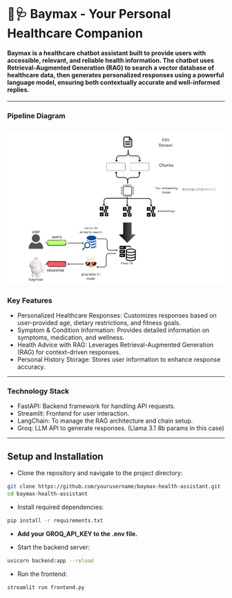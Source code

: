 # 🤖🩺 Baymax - Your Personal Healthcare Companion

#### Baymax is a healthcare chatbot assistant built to provide users with accessible, relevant, and reliable health information. The chatbot uses Retrieval-Augmented Generation (RAG) to search a vector database of healthcare data, then generates personalized responses using a powerful language model, ensuring both contextually accurate and well-informed replies.
---------------------------------------------------------------------------------------------------------
### Pipeline Diagram
![RAG Pipeline Diagram](RAG_pipeline.png)
---------------------------------------------------------------------------------------------------------

### Key Features
- Personalized Healthcare Responses: Customizes responses based on user-provided age, dietary restrictions, and fitness goals.<br>
- Symptom & Condition Information: Provides detailed information on symptoms, medication, and wellness.<br>
- Health Advice with RAG: Leverages Retrieval-Augmented Generation (RAG) for context-driven responses.<br>
- Personal History Storage: Stores user information to enhance response accuracy.<br>

----------------------------------------------------------------------------------------------------------
### Technology Stack
- FastAPI: Backend framework for handling API requests.
- Streamlit: Frontend for user interaction.
- LangChain: To manage the RAG architecture and chain setup.
- Groq: LLM API to generate responses. (Llama 3.1 8b params in this case)
----------------------------------------------------------------------------------------------------------
## Setup and Installation
- Clone the repository and navigate to the project directory:
```bash
git clone https://github.com/yourusername/baymax-health-assistant.git
cd baymax-health-assistant
```
- Install required dependencies:
```bash
pip install -r requirements.txt
```
- <b> Add your GROQ_API_KEY to the .env file. </b><br>

- Start the backend server:
```bash
uvicorn backend:app --reload
```
- Run the frontend:
```bash
streamlit run frontend.py
```
